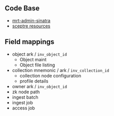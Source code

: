 ## Code Base
- [mrt-admin-sinatra](https://github.com/CDLUC3/mrt-admin-sinatra)
- [sceptre resources](https://github.com/CDLUC3/mrt-sceptre/tree/main/mrt-admin-sinatra)

## Field mappings
- object ark / `inv_object_id`
  - Object maint
  - Object file listing
- collection mnemonic / ark / `inv_collection_id`
  - collection node configuration
  - profile details
- owner ark / `inv_object_id`
- zk node path
- ingest batch
- ingest job
- access job
